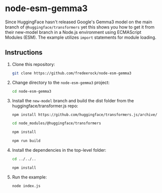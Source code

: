 # node-esm-gemma3

Since HuggingFace hasn't released Google's Gemma3 model on the main branch of `@huggingface/transformers` yet this shows you how to get it from their new-model branch in a Node.js environment using ECMAScript Modules (ESM). The example utilizes `import` statements for module loading.

## Instructions

1. Clone this repository:
   ```sh
   git clone https://github.com/fredeerock/node-esm-gemma3
   ```
2. Change directory to the `node-esm-gemma3` project:
   ```sh
   cd node-esm-gemma3
   ```
1. Install the `new-model` branch and build the dist folder from the huggingface/transformer.js repo:
   ```sh
   npm install https://github.com/huggingface/transformers.js/archive/new-model.tar.gz
   ```
   ```sh
   cd node_modules/@huggingface/transformers
   ```
   ```sh
   npm install
   ```
   ```sh
   npm run build
   ```
3. Install the dependencies in the top-level folder:
   ```sh
   cd ../../..
   ```
   ```sh
   npm install
   ```
4. Run the example:
   ```sh
   node index.js
   ```
